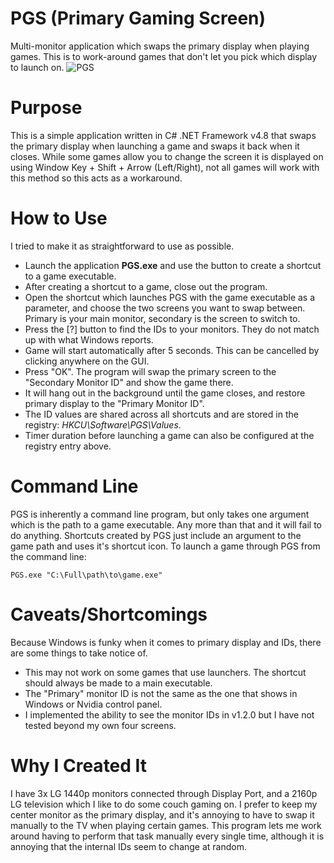 # PGS (Primary Gaming Screen)
Multi-monitor application which swaps the primary display when playing games. This is to work-around games that don't let you pick which display to launch on.
![PGS](https://github.com/BigheadSMZ/PGS/assets/9309452/2be56d5c-2bef-40fd-b127-32ec1c5c41e2)

# Purpose
This is a simple application written in C# .NET Framework v4.8 that swaps the primary display when launching a game and swaps it back when it closes. While some games allow you to change the screen it is displayed on using Window Key + Shift + Arrow (Left/Right), not all games will work with this method so this acts as a workaround.

# How to Use
I tried to make it as straightforward to use as possible.
- Launch the application **PGS.exe** and use the button to create a shortcut to a game executable.
- After creating a shortcut to a game, close out the program. 
- Open the shortcut which launches PGS with the game executable as a parameter, and choose the two screens you want to swap between. Primary is your main monitor, secondary is the screen to switch to.
- Press the [?] button to find the IDs to your monitors. They do not match up with what Windows reports.
- Game will start automatically after 5 seconds. This can be cancelled by clicking anywhere on the GUI.
- Press "OK". The program will swap the primary screen to the "Secondary Monitor ID" and show the game there.
- It will hang out in the background until the game closes, and restore primary display to the "Primary Monitor ID".
- The ID values are shared across all shortcuts and are stored in the registry: *HKCU\Software\PGS\Values*.
- Timer duration before launching a game can also be configured at the registry entry above.

# Command Line
PGS is inherently a command line program, but only takes one argument which is the path to a game executable. Any more than that and it will fail to do anything. Shortcuts created by PGS just include an argument to the game path and uses it's shortcut icon. To launch a game through PGS from the command line:

`PGS.exe "C:\Full\path\to\game.exe"`

# Caveats/Shortcomings
Because Windows is funky when it comes to primary display and IDs, there are some things to take notice of.
- This may not work on some games that use launchers. The shortcut should always be made to a main executable.
- The "Primary" monitor ID is not the same as the one that shows in Windows or Nvidia control panel.
- I implemented the ability to see the monitor IDs in v1.2.0 but I have not tested beyond my own four screens.

# Why I Created It
I have 3x LG 1440p monitors connected through Display Port, and a 2160p LG television which I like to do some couch gaming on. I prefer to keep my center monitor as the primary display, and it's annoying to have to swap it manually to the TV when playing certain games. This program lets me work around having to perform that task manually every single time, although it is annoying that the internal IDs seem to change at random.
